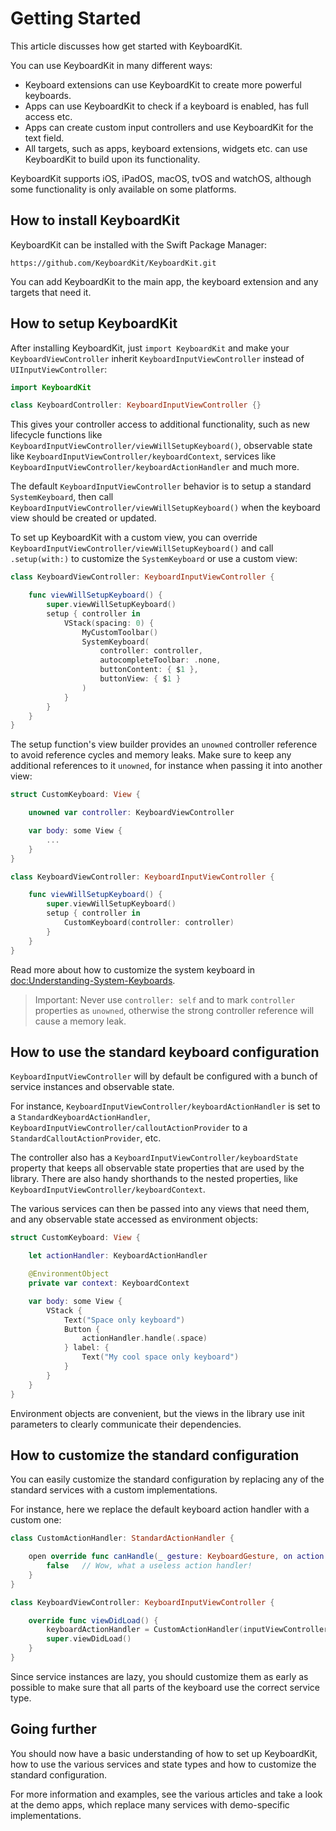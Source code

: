 # Getting Started

This article discusses how get started with KeyboardKit.

You can use KeyboardKit in many different ways:

* Keyboard extensions can use KeyboardKit to create more powerful keyboards.
* Apps can use KeyboardKit to check if a keyboard is enabled, has full access etc.
* Apps can create custom input controllers and use KeyboardKit for the text field.
* All targets, such as apps, keyboard extensions, widgets etc. can use KeyboardKit to build upon its functionality.

KeyboardKit supports iOS, iPadOS, macOS, tvOS and watchOS, although some functionality is only available on some platforms.



## How to install KeyboardKit

KeyboardKit can be installed with the Swift Package Manager:

```
https://github.com/KeyboardKit/KeyboardKit.git
```

You can add KeyboardKit to the main app, the keyboard extension and any targets that need it. 



## How to setup KeyboardKit

After installing KeyboardKit, just `import KeyboardKit` and make your `KeyboardViewController` inherit ``KeyboardInputViewController`` instead of `UIInputViewController`:

```swift
import KeyboardKit

class KeyboardController: KeyboardInputViewController {}
```

This gives your controller access to additional functionality, such as new lifecycle functions like ``KeyboardInputViewController/viewWillSetupKeyboard()``, observable state like ``KeyboardInputViewController/keyboardContext``, services like ``KeyboardInputViewController/keyboardActionHandler`` and much more.

The default ``KeyboardInputViewController`` behavior is to setup a standard ``SystemKeyboard``, then call ``KeyboardInputViewController/viewWillSetupKeyboard()`` when the keyboard view should be created or updated. 

To set up KeyboardKit with a custom view, you can override ``KeyboardInputViewController/viewWillSetupKeyboard()`` and call `.setup(with:)` to customize the ``SystemKeyboard`` or use a custom view:

```swift
class KeyboardViewController: KeyboardInputViewController {

    func viewWillSetupKeyboard() {
        super.viewWillSetupKeyboard()
        setup { controller in
            VStack(spacing: 0) {
                MyCustomToolbar()
                SystemKeyboard(
                    controller: controller,
                    autocompleteToolbar: .none,
                    buttonContent: { $1 },
                    buttonView: { $1 }
                )
            }
        }
    }
}
```

The setup function's view builder provides an `unowned` controller reference to avoid reference cycles and memory leaks. Make sure to keep any additional references to it `unowned`, for instance when passing it into another view:

```swift
struct CustomKeyboard: View {

    unowned var controller: KeyboardViewController 

    var body: some View {
        ... 
    }
}

class KeyboardViewController: KeyboardInputViewController {

    func viewWillSetupKeyboard() {
        super.viewWillSetupKeyboard()
        setup { controller in
            CustomKeyboard(controller: controller)
        }
    }
}
```

Read more about how to customize the system keyboard in <doc:Understanding-System-Keyboards>.

> Important: Never use `controller: self` and to mark `controller` properties as `unowned`, otherwise the strong controller reference will cause a memory leak. 



## How to use the standard keyboard configuration

``KeyboardInputViewController`` will by default be configured with a bunch of service instances and observable state.

For instance, ``KeyboardInputViewController/keyboardActionHandler`` is set to a ``StandardKeyboardActionHandler``, ``KeyboardInputViewController/calloutActionProvider`` to a ``StandardCalloutActionProvider``, etc. 

The controller also has a ``KeyboardInputViewController/keyboardState`` property that keeps all observable state properties that are used by the library. There are also handy shorthands to the nested properties, like ``KeyboardInputViewController/keyboardContext``.

The various services can then be passed into any views that need them, and any observable state accessed as environment objects:

```swift
struct CustomKeyboard: View {

    let actionHandler: KeyboardActionHandler

    @EnvironmentObject
    private var context: KeyboardContext

    var body: some View {
        VStack {
            Text("Space only keyboard")
            Button {
                actionHandler.handle(.space)
            } label: {
                Text("My cool space only keyboard")
            }
        }
    }
}
```

Environment objects are convenient, but the views in the library use init parameters to clearly communicate their dependencies.



## How to customize the standard configuration

You can easily customize the standard configuration by replacing any of the standard services with a custom implementations. 

For instance, here we replace the default keyboard action handler with a custom one:

```swift
class CustomActionHandler: StandardActionHandler {

    open override func canHandle(_ gesture: KeyboardGesture, on action: KeyboardAction) -> Bool {
        false   // Wow, what a useless action handler! 
    }
}

class KeyboardViewController: KeyboardInputViewController {

    override func viewDidLoad() {
        keyboardActionHandler = CustomActionHandler(inputViewController: self)
        super.viewDidLoad()
    }
}
```

Since service instances are lazy, you should customize them as early as possible to make sure that all parts of the keyboard use the correct service type. 



## Going further

You should now have a basic understanding of how to set up KeyboardKit, how to use the various services and state types and how to customize the standard configuration.

For more information and examples, see the various articles and take a look at the demo apps, which replace many services with demo-specific implementations.  


[Guide]: https://shyngys.com/ios-custom-keyboard-guide
